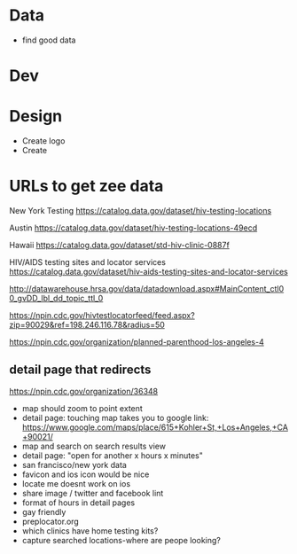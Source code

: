 # Data
- find good data

# Dev

# Design
- Create logo
- Create 

# URLs to get zee data

New York Testing
https://catalog.data.gov/dataset/hiv-testing-locations

Austin
https://catalog.data.gov/dataset/hiv-testing-locations-49ecd

Hawaii
https://catalog.data.gov/dataset/std-hiv-clinic-0887f

HIV/AIDS testing sites and locator services
https://catalog.data.gov/dataset/hiv-aids-testing-sites-and-locator-services

http://datawarehouse.hrsa.gov/data/datadownload.aspx#MainContent_ctl00_gvDD_lbl_dd_topic_ttl_0

https://npin.cdc.gov/hivtestlocatorfeed/feed.aspx?zip=90029&ref=198.246.116.78&radius=50

https://npin.cdc.gov/organization/planned-parenthood-los-angeles-4

## detail page that redirects
https://npin.cdc.gov/organization/36348

- map should zoom to point extent
- detail page: touching map takes you to google link: https://www.google.com/maps/place/615+Kohler+St,+Los+Angeles,+CA+90021/
- map and search on search results view
- detail page: "open for another x hours x minutes"
- san francisco/new york data
- favicon and ios icon would be nice
- locate me doesnt work on ios
- share image / twitter and facebook lint
- format of hours in detail pages
- gay friendly
- preplocator.org
- which clinics have home testing kits?
- capture searched locations-where are peope looking?